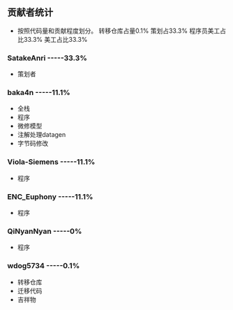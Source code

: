 ## 贡献者统计
- 按照代码量和贡献程度划分。
转移仓库占量0.1%
策划占33.3%
程序员美工占比33.3%
美工占比33.3%

### SatakeAnri -----33.3%
- 策划者

### baka4n -----11.1%
- 全栈
- 程序
- 微修模型
- 注解处理datagen
- 字节码修改

### Viola-Siemens -----11.1%
- 程序

### ENC_Euphony -----11.1%
- 程序

### QiNyanNyan -----0%
- 程序

### wdog5734 -----0.1%
- 转移仓库
- 迁移代码
- 吉祥物